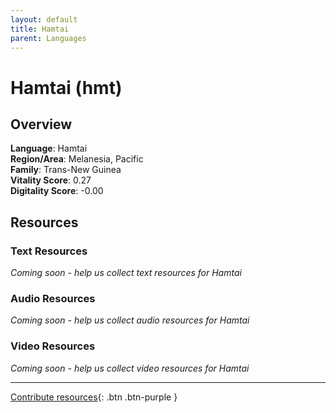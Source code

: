 ```yaml
---
layout: default
title: Hamtai
parent: Languages
---
```


# Hamtai (hmt)

## Overview

**Language**: Hamtai  
**Region/Area**: Melanesia, Pacific  
**Family**: Trans-New Guinea  
**Vitality Score**: 0.27  
**Digitality Score**: -0.00  

## Resources

### Text Resources
*Coming soon - help us collect text resources for Hamtai*

### Audio Resources
*Coming soon - help us collect audio resources for Hamtai*

### Video Resources
*Coming soon - help us collect video resources for Hamtai*

---

[Contribute resources](https://fairtrain.github.io/){: .btn .btn-purple }
